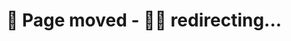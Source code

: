 # 🚚 Page moved - 🏃‍♂️  redirecting...

<script>
if (typeof window !== 'undefined') {
    window.location.href = "/software/index.html";
}
</script>